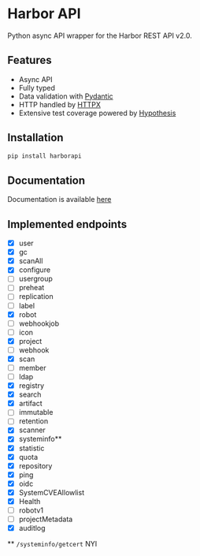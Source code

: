 # Harbor API

Python async API wrapper for the Harbor  REST API v2.0.

## Features

- Async API
- Fully typed
- Data validation with [Pydantic](https://pydantic-docs.helpmanual.io/)
- HTTP handled by [HTTPX](https://www.python-httpx.org/)
- Extensive test coverage powered by [Hypothesis](https://hypothesis.works/)

## Installation

```bash
pip install harborapi
```

## Documentation

Documentation is available [here](https://pederhan.github.io/harborapi/)

## Implemented endpoints

<!-- - [ ] Products
- [ ] Chart Repository
- [ ] Label -->
- [x] user
- [x] gc
- [x] scanAll
- [x] configure
- [ ] usergroup
- [ ] preheat
- [ ] replication
- [ ] label
- [x] robot
- [ ] webhookjob
- [ ] icon
- [x] project
- [ ] webhook
- [x] scan
- [ ] member
- [ ] ldap
- [x] registry
- [x] search
- [x] artifact
- [ ] immutable
- [ ] retention
- [x] scanner
- [x] systeminfo**
- [x] statistic
- [x] quota
- [x] repository
- [x] ping
- [x] oidc
- [x] SystemCVEAllowlist
- [x] Health
- [ ] robotv1
- [ ] projectMetadata
- [x] auditlog

\*\* `/systeminfo/getcert` NYI
